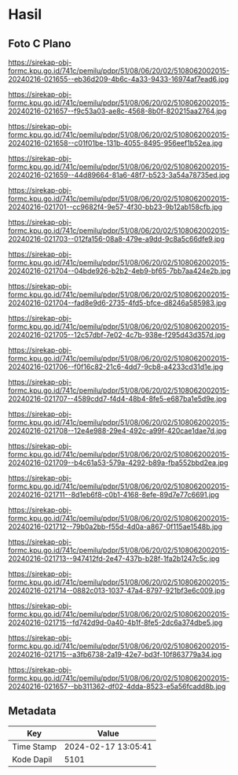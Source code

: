 # Hasil

## Foto C Plano

https://sirekap-obj-formc.kpu.go.id/741c/pemilu/pdpr/51/08/06/20/02/5108062002015-20240216-021655--eb36d209-4b6c-4a33-9433-16974af7ead6.jpg

https://sirekap-obj-formc.kpu.go.id/741c/pemilu/pdpr/51/08/06/20/02/5108062002015-20240216-021657--f9c53a03-ae8c-4568-8b0f-820215aa2764.jpg

https://sirekap-obj-formc.kpu.go.id/741c/pemilu/pdpr/51/08/06/20/02/5108062002015-20240216-021658--c01f01be-131b-4055-8495-956eef1b52ea.jpg

https://sirekap-obj-formc.kpu.go.id/741c/pemilu/pdpr/51/08/06/20/02/5108062002015-20240216-021659--44d89664-81a6-48f7-b523-3a54a78735ed.jpg

https://sirekap-obj-formc.kpu.go.id/741c/pemilu/pdpr/51/08/06/20/02/5108062002015-20240216-021701--cc9682f4-9e57-4f30-bb23-9b12ab158cfb.jpg

https://sirekap-obj-formc.kpu.go.id/741c/pemilu/pdpr/51/08/06/20/02/5108062002015-20240216-021703--012fa156-08a8-479e-a9dd-9c8a5c66dfe9.jpg

https://sirekap-obj-formc.kpu.go.id/741c/pemilu/pdpr/51/08/06/20/02/5108062002015-20240216-021704--04bde926-b2b2-4eb9-bf65-7bb7aa424e2b.jpg

https://sirekap-obj-formc.kpu.go.id/741c/pemilu/pdpr/51/08/06/20/02/5108062002015-20240216-021704--fad8e9d6-2735-4fd5-bfce-d8246a585983.jpg

https://sirekap-obj-formc.kpu.go.id/741c/pemilu/pdpr/51/08/06/20/02/5108062002015-20240216-021705--12c57dbf-7e02-4c7b-938e-f295d43d357d.jpg

https://sirekap-obj-formc.kpu.go.id/741c/pemilu/pdpr/51/08/06/20/02/5108062002015-20240216-021706--f0f16c82-21c6-4dd7-9cb8-a4233cd31d1e.jpg

https://sirekap-obj-formc.kpu.go.id/741c/pemilu/pdpr/51/08/06/20/02/5108062002015-20240216-021707--4589cdd7-f4d4-48b4-8fe5-e687ba1e5d9e.jpg

https://sirekap-obj-formc.kpu.go.id/741c/pemilu/pdpr/51/08/06/20/02/5108062002015-20240216-021708--12e4e988-29e4-492c-a99f-420cae1dae7d.jpg

https://sirekap-obj-formc.kpu.go.id/741c/pemilu/pdpr/51/08/06/20/02/5108062002015-20240216-021709--b4c61a53-579a-4292-b89a-fba552bbd2ea.jpg

https://sirekap-obj-formc.kpu.go.id/741c/pemilu/pdpr/51/08/06/20/02/5108062002015-20240216-021711--8d1eb6f8-c0b1-4168-8efe-89d7e77c6691.jpg

https://sirekap-obj-formc.kpu.go.id/741c/pemilu/pdpr/51/08/06/20/02/5108062002015-20240216-021712--79b0a2bb-f55d-4d0a-a867-0f115ae1548b.jpg

https://sirekap-obj-formc.kpu.go.id/741c/pemilu/pdpr/51/08/06/20/02/5108062002015-20240216-021713--947412fd-2e47-437b-b28f-1fa2b1247c5c.jpg

https://sirekap-obj-formc.kpu.go.id/741c/pemilu/pdpr/51/08/06/20/02/5108062002015-20240216-021714--0882c013-1037-47a4-8797-921bf3e6c009.jpg

https://sirekap-obj-formc.kpu.go.id/741c/pemilu/pdpr/51/08/06/20/02/5108062002015-20240216-021715--fd742d9d-0a40-4b1f-8fe5-2dc6a374dbe5.jpg

https://sirekap-obj-formc.kpu.go.id/741c/pemilu/pdpr/51/08/06/20/02/5108062002015-20240216-021715--a3fb6738-2a19-42e7-bd3f-10f863779a34.jpg

https://sirekap-obj-formc.kpu.go.id/741c/pemilu/pdpr/51/08/06/20/02/5108062002015-20240216-021657--bb311362-df02-4dda-8523-e5a56fcadd8b.jpg


## Metadata

| Key        | Value               |
| ---------- | ------------------- |
| Time Stamp | 2024-02-17 13:05:41 |
| Kode Dapil | 5101                |



